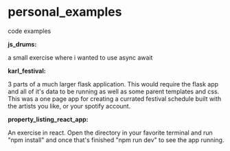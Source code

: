 # personal_examples
code examples

**js_drums:**

a small exercise where i wanted to use async await

**karl_festival:**

3 parts of a much larger flask application. This would require the flask app and all of it's data to be running as well as some parent templates and css. This was a one page app for creating a currated festival schedule built with the artists you like, or your spotify account.

**property_listing_react_app:**

An exercise in react. Open the directory in your favorite terminal and run "npm install" and once that's finished "npm run dev" to see the app running.
